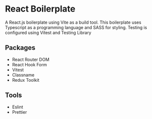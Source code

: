 # React Boilerplate

A React.js boilerplate using Vite as a build tool.
This boilerplate uses Typescript as a programming language and SASS for styling.
Testing is configured using Vitest and Testing Library

## Packages
- React Router DOM
- React Hook Form
- Vitest
- Classname
- Redux Toolkit


## Tools
- Eslint
- Prettier